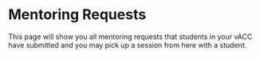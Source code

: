 # Mentoring Requests

This page will show you all mentoring requests that students in your vACC have submitted and you may pick up a session from here with a student.


